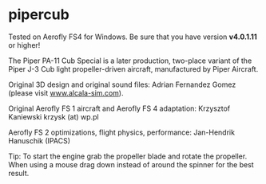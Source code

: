 # pipercub

Tested on Aerofly FS4 for Windows. Be sure that you have version <b>v4.0.1.11</b> or higher!

The Piper PA-11 Cub Special is a later production, two-place variant of the Piper J-3 Cub light propeller-driven aircraft, manufactured by Piper Aircraft. 	

Original 3D design and original sound files:
Adrian Fernandez Gomez (please visit www.alcala-sim.com).

Original Aerofly FS 1 aircraft and Aerofly FS 4 adaptation:
Krzysztof Kaniewski krzysk (at) wp.pl

Aerofly FS 2 optimizations, flight physics, performance:
Jan-Hendrik Hanuschik (IPACS)

Tip:
To start the engine grab the propeller blade and rotate the propeller. When using a mouse drag down instead of around the spinner for the best result.
